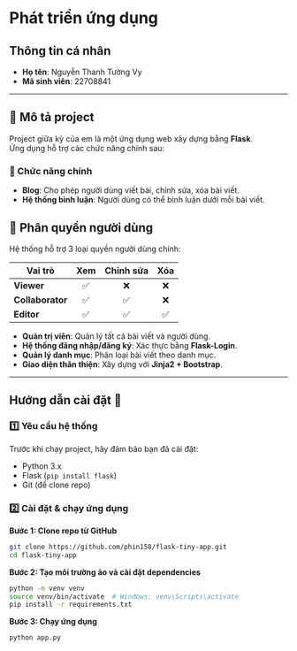 # Phát triển ứng dụng

##  Thông tin cá nhân  
- **Họ tên**: Nguyễn Thanh Tường Vy  
- **Mã sinh viên**: 22708841

---

## 📌 Mô tả project  
Project giữa kỳ của em là một ứng dụng web xây dựng bằng **Flask**.  
Ứng dụng hỗ trợ các chức năng chính sau:

### 🚀 Chức năng chính  
- **Blog**: Cho phép người dùng viết bài, chỉnh sửa, xóa bài viết.  
- **Hệ thống bình luận**: Người dùng có thể bình luận dưới mỗi bài viết.  

## 🔑 Phân quyền người dùng  

Hệ thống hỗ trợ 3 loại quyền người dùng chính:

| Vai trò         | Xem | Chỉnh sửa | Xóa |  
|---------------|:--:|:---------:|:--:|  
| **Viewer**       | ✅ | ❌ | ❌ |  
| **Collaborator** | ✅ | ✅ | ❌ |  
| **Editor**       | ✅ | ✅ | ✅ |  

- **Quản trị viên**: Quản lý tất cả bài viết và người dùng.  
- **Hệ thống đăng nhập/đăng ký**: Xác thực bằng **Flask-Login**.  
- **Quản lý danh mục**: Phân loại bài viết theo danh mục.  
- **Giao diện thân thiện**: Xây dựng với **Jinja2 + Bootstrap**.    


---

## Hướng dẫn cài đặt 🔧

### **1️⃣ Yêu cầu hệ thống**  
Trước khi chạy project, hãy đảm bảo bạn đã cài đặt:  
- Python 3.x  
- Flask (`pip install flask`)  
- Git (để clone repo)  

### **2️⃣ Cài đặt & chạy ứng dụng**
**Bước 1: Clone repo từ GitHub**  
```bash
git clone https://github.com/phin158/flask-tiny-app.git
cd flask-tiny-app
```
**Bước 2: Tạo môi trường ảo và cài đặt dependencies**  
```bash
python -m venv venv
source venv/bin/activate  # Windows: venv\Scripts\activate
pip install -r requirements.txt
```
**Bước 3: Chạy ứng dụng**
```bash
python app.py
```
